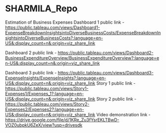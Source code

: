 # SHARMILA_Repo
Estimation of Business Expenses
Dashboard 1 public link - https://public.tableau.com/views/Dashboard1-ExpenseBreakdownInsightsintoDiverseBusinessCosts/ExpenseBreakdownInsightsintoDiverseBusinessCosts?:language=en-US&:display_count=n&:origin=viz_share_link

Dashboard 2 public link - https://public.tableau.com/views/Dashboard2-BusinessExpenditureOverview/BusinessExpenditureOverview?:language=en-US&:display_count=n&:origin=viz_share_link

Dashboard 3 public link - https://public.tableau.com/views/Dashboard3-ExpenseInsights/ExpenseInsights?:language=en-US&:display_count=n&:origin=viz_share_link
Story 1 public link - https://public.tableau.com/views/Story1-Expenses1/Expenses_1?:language=en-US&:display_count=n&:origin=viz_share_link
Story 2 public link - https://public.tableau.com/views/Story2-Expenses2/Expenses2?:language=en-US&:display_count=n&:origin=viz_share_link
Video demonstration link - https://drive.google.com/file/d/1KRe_Zu3fYsrEKLTBwD-VOZ0ubpkU6ZeX/view?usp=drivesdk
